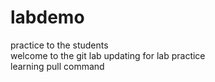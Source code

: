 # labdemo
practice to the students <br>
welcome to the git lab
updating for lab practice <br>
learning pull command <br>
